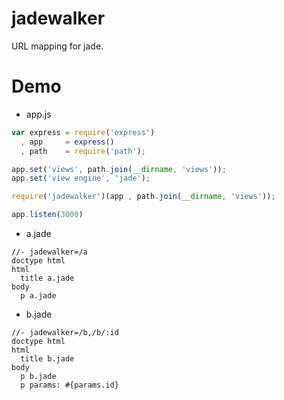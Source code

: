# jadewalker
URL mapping for jade.

# Demo
* app.js
```js
var express = require('express')
  , app     = express()
  , path    = require('path');

app.set('views', path.join(__dirname, 'views'));
app.set('view engine', 'jade');

require('jadewalker')(app , path.join(__dirname, 'views'));

app.listen(3000)
```
* a.jade
```jade
//- jadewalker=/a
doctype html
html
  title a.jade
body
  p a.jade
```
* b.jade
```jade
//- jadewalker=/b,/b/:id
doctype html
html
  title b.jade
body
  p b.jade
  p params: #{params.id}
```
